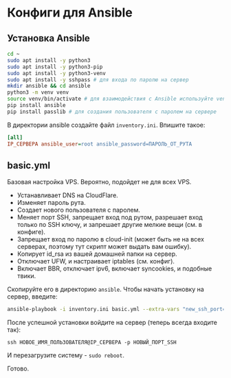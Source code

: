 # Конфиги для Ansible

## Установка Ansible

```sh
cd ~
sudo apt install -y python3
sudo apt install -y python3-pip
sudo apt install -y python3-venv
sudo apt install -y sshpass # для входа по паролю на сервер
mkdir ansible && cd ansible
python3 -m venv venv
source venv/bin/activate # для взаимодействия с Ansible используйте venv
pip install ansible
pip install passlib # для создания пользователя с паролем на сервере
```

В директории ansible создайте файл `inventory.ini`. Впишите такое:

```ini
[all]
IP_СЕРВЕРА ansible_user=root ansible_password=ПАРОЛЬ_ОТ_РУТА
```

## basic.yml

Базовая настройка VPS. Вероятно, подойдет не для всех VPS.

- Устанавливает DNS на CloudFlare.
- Изменяет пароль рута.
- Создает нового пользователя с паролем.
- Меняет порт SSH, запрещает вход под рутом, разрешает вход только по SSH ключу, и запрешает другие мелкие вещи (см. в конфиге).
- Запрещает вход по паролю в cloud-init (может быть не на всех серверах, поэтому тут скрипт может выдать вам ошибку).
- Копирует id_rsa из вашей домашней папки на сервер.
- Отключает UFW, и настраивает iptables (см. конфиг).
- Включает BBR, отключает ipv6, включает syncookies, и подобные твики. 

Скопируйте его в директорию `ansible`. Чтобы начать установку на сервер, введите:

```sh
ansible-playbook -i inventory.ini basic.yml --extra-vars "new_ssh_port=НОВЫЙ_ПОРТ_SSH new_user_name=НОВОЕ_ИМЯ_ПОЛЬЗОВАТЕЛЯ new_user_password=ПАРОЛЬ_НОВОГО_ПОЛЬЗОВАТЕЛЯ new_root_password=НОВЫЙ_ПАРОЛЬ_ДЛЯ_РУТА"
```

После успешной установки войдите на сервер (теперь всегда входите так):

`ssh НОВОЕ_ИМЯ_ПОЛЬЗОВАТЕЛЯ@IP_СЕРВЕРА -p НОВЫЙ_ПОРТ_SSH`

И перезагрузите систему - `sudo reboot`.

Готово.